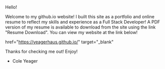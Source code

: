 Hello!

Welcome to my github.io website!  I built this site as a portfolio and online resume to reflect my skills and experience as a Full Stack Developer!  A PDF version of my resume is available to download from the site using the link "Resume Download".  You can view my website at the link below!

<a>href="https://yeagerhaus.github.io/" target="_blank"</a>

Thanks for checking me out! Enjoy!

- Cole Yeager